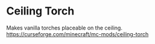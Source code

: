 # Ceiling Torch
Makes vanilla torches placeable on the ceiling. https://curseforge.com/minecraft/mc-mods/ceiling-torch
